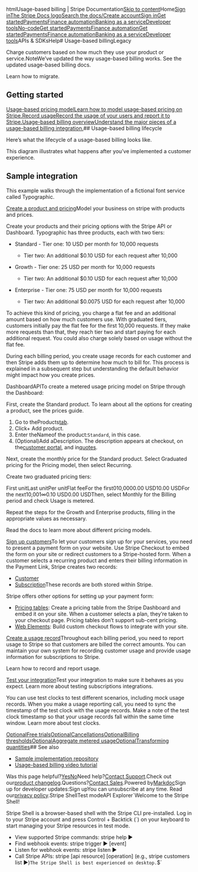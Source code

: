 htmlUsage-based billing | Stripe Documentation[Skip to content](#main-content)Home[Sign in](https://dashboard.stripe.com/login?redirect=https%3A%2F%2Fdocs.stripe.com%2Fbilling%2Fsubscriptions%2Fusage-based-legacy)[The Stripe Docs logo](/)[Search the docs/](#)[Create account](https://dashboard.stripe.com/register/billing)[Sign in](https://dashboard.stripe.com/login?redirect=https%3A%2F%2Fdocs.stripe.com%2Fbilling%2Fsubscriptions%2Fusage-based-legacy)[Get started](/get-started)[Payments](/payments)[Finance automation](/finance-automation)[Banking as a service](/financial-services)[Developer tools](/development)[No-code](/no-code)[Get started](/get-started)[Payments](/payments)[Finance automation](/finance-automation)[](#)[Get started](/get-started)[Payments](/payments)[Finance automation](/finance-automation)[Banking as a service](/financial-services)[Developer tools](/development)[](#)APIs & SDKsHelp[](#)[](#)# Usage-based billingLegacy

Charge customers based on how much they use your product or service.NoteWe’ve updated the way usage-based billing works. See the updated usage-based billing docs.

Learn how to migrate.

## Getting started

[Usage-based pricing modelLearn how to model usage-based pricing on Stripe.](/billing/subscriptions/usage-based-legacy/pricing-models)[Record usageRecord the usage of your users and report it to Stripe.](/billing/subscriptions/usage-based-legacy/recording-usage)[Usage-based billing overviewUnderstand the major pieces of a usage-based billing integration.](/billing/subscriptions/usage-based-legacy#sample-integration)## Usage-based billing lifecycle

Here’s what the lifecycle of a usage-based billing looks like.

This diagram illustrates what happens after you’ve implemented a customer experience.

## Sample integration

This example walks through the implementation of a fictional font service called Typographic.

[Create a product and pricing](#create-product)Model your business on stripe with products and prices.

Create your products and their pricing options with the Stripe API or Dashboard. Typographic has three products, each with two tiers:

- Standard  - Tier one: 10 USD per month for 10,000 requests
  - Tier two: An additional $0.10 USD for each request after 10,000


- Growth  - Tier one: 25 USD per month for 10,000 requests
  - Tier two: An additional $0.10 USD for each request after 10,000


- Enterprise  - Tier one: 75 USD per month for 10,000 requests
  - Tier two: An additional $0.0075 USD for each request after 10,000



To achieve this kind of pricing, you charge a flat fee and an additional amount based on how much customers use. With graduated tiers, customers initially pay the flat fee for the first 10,000 requests. If they make more requests than that, they reach tier two and start paying for each additional request. You could also charge solely based on usage without the flat fee.

During each billing period, you create usage records for each customer and then Stripe adds them up to determine how much to bill for. This process is explained in a subsequent step but understanding the default behavior might impact how you create prices.

DashboardAPITo create a metered usage pricing model on Stripe through the Dashboard:

First, create the Standard product. To learn about all the options for creating a product, see the prices guide.

1. Go to theProducts[tab](https://dashboard.stripe.com/products).
2. Click+ Add product.
3. Enter theNameof the product:`Standard`, in this case.
4. (Optional)Add aDescription. The description appears at checkout, on the[customer portal](/customer-management), and in[quotes](/quotes).

Next, create the monthly price for the Standard product. Select Graduated pricing for the Pricing model, then select Recurring.

Create two graduated pricing tiers:

First unitLast unitPer unitFlat feeFor the first010,0000.00 USD10.00 USDFor the next10,001∞0.10 USD0.00 USDThen, select Monthly for the Billing period and check Usage is metered.

Repeat the steps for the Growth and Enterprise products, filling in the appropriate values as necessary.

Read the docs to learn more about different pricing models.

[Sign up customers](#customer-signup)To let your customers sign up for your services, you need to present a payment form on your website. Use Stripe Checkout to embed the form on your site or redirect customers to a Stripe-hosted form. When a customer selects a recurring product and enters their billing information in the Payment Link, Stripe creates two records:

- [Customer](/api/customers/object)
- [Subscription](/api/subscriptions/object)These records are both stored within Stripe.

Stripe offers other options for setting up your payment form:

- [Pricing tables](/payments/checkout/pricing-table): Create a pricing table from the Stripe Dashboard and embed it on your site. When a customer selects a plan, they’re taken to your checkout page. Pricing tables don’t support sub-cent pricing.
- [Web Elements](/payments/elements): Build custom checkout flows to integrate with your site.

[Create a usage record](#report-usage)Throughout each billing period, you need to report usage to Stripe so that customers are billed the correct amounts. You can maintain your own system for recording customer usage and provide usage information for subscriptions to Stripe.

Learn how to record and report usage.

[Test your integration](#test-integration)Test your integration to make sure it behaves as you expect. Learn more about testing subscriptions integrations.

You can use test clocks to test different scenarios, including mock usage records. When you make a usage reporting call, you need to sync the timestamp of the test clock with the usage records. Make a note of the test clock timestamp so that your usage records fall within the same time window. Learn more about test clocks.

[OptionalFree trials](#trials)[OptionalCancellations](#cancellations)[OptionalBilling thresholds](#thresholds)[OptionalAggregate metered usage](#aggregate-metered-usage)[OptionalTransforming quantities](#transforming-quantities)## See also

- [Sample implementation repository](https://github.com/stripe-samples/subscription-use-cases/tree/main/usage-based-subscriptions)
- [Usage-based billing video tutorial](https://www.youtube.com/watch?v=v8cN4pEofy8)

Was this page helpful?[Yes](#)[No](#)Need help?[Contact Support](https://support.stripe.com/).Check out our[product changelog](https://stripe.com/blog/changelog).Questions?[Contact Sales](https://stripe.com/contact/sales).Powered by[Markdoc](https://markdoc.dev)Sign up for developer updates:Sign upYou can unsubscribe at any time. Read our[privacy policy](https://stripe.com/privacy).Stripe ShellTest modeAPI Explorer[](https://stripe.com/docs/stripe-cli#install)`Welcome to the Stripe Shell!

Stripe Shell is a browser-based shell with the Stripe CLI pre-installed. Log in to your
Stripe account and press Control + Backtick (`) on your keyboard to start managing your Stripe
resources in test mode.

- View supported Stripe commands: stripe help ▶️
- Find webhook events: stripe trigger ▶️ [event]
- Listen for webhook events: stripe listen ▶
- Call Stripe APIs: stripe [api resource] [operation] (e.g., stripe customers list ▶️)`The Stripe Shell is best experienced on desktop.`$`